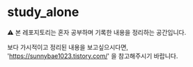 # study_alone

⚠️ 본 레포지토리는 혼자 공부하며 기록한 내용을 정리하는 공간입니다.

보다 가시적이고 정리된 내용을 보고싶으시다면, 'https://sunnybae1023.tistory.com/' 을 참고해주시기 바랍니다.
